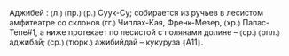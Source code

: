 ---
---

Аджибей
: ⦅л.⦆ ⦅пр.⦆ ⦅р.⦆ Суук-Су; собирается из ручьев в лесистом амфитеатре со склонов ⦅гг.⦆ Чиплах-Кая, Френк-Мезер, ⦅хр.⦆ Папас-Тепе#1, а ниже протекает по лесистой с полянами долине – ⦅ср.⦆ ⦅рпл.⦆ аджибай; ⦅ср.⦆ ⦅тюрк.⦆ ажибийдай – кукуруза ⦃А11⦄.
